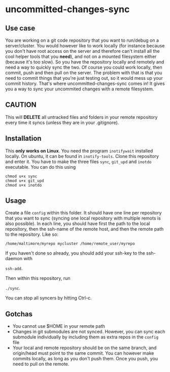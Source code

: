 # uncommitted-changes-sync

## Use case
You are working on a git code repository that you want to run/debug on a server/cluster. You would however like to work locally (for instance because you don't have root access on the server and therefore can't install all the cool helper tools that you **need**), and not on a mounted filesystem either (because it's too slow). So you have the repository locally and remotely and need a way to quickly sync the two. Of course you could work locally, then commit, push and then pull on the server. The problem with that is that you need to commit things that you're just testing out, so it would mess up your commit history. That's where uncommitted-changes-sync comes in! It gives you a way to sync your uncommited changes with a remote filesystem.

## CAUTION
This will **DELETE** all untracked files and folders in your remote repository every time it syncs (unless they are in your .gitignore).


## Installation
This **only works on Linux**.
You need the program ```inotifywait``` installed locally. On ubuntu, it can be found in ```inotify-tools```.
Clone this repository and enter it. You have to make the three files ```sync```, ```git_upd``` and ```inotdo``` executable. You can do this using

```
chmod u+x sync
chmod u+x git_upd
chmod u+x inotdo
```

## Usage
Create a file ```config``` within this folder. It should have one line per repository that you want to sync (syncing one local repository with multiple remots is also possible). In each line, you should have first the path to the local repository, then the ssh-name of the remote host, and then the remote path to the repository. Like so:

```
/home/maltimore/myrepo mycluster /home/remote_user/myrepo
```

If you haven't done so already, you should add your ssh-key to the ssh-daemon with

```ssh-add```.

Then within this repository, run 

```./sync```.

You can stop all syncers by hitting Ctrl-c.

## Gotchas
- You cannot use $HOME in your remote path
- Changes in git submodules are not synced. However, you can sync each submodule individually by including them as extra repos in the ```config``` file
- Your local and remote repository should be on the same branch, and origin/head must point to the same commit. You can however make commits locally, as long as you don't push them. Once you push, you need to pull on the remote.

